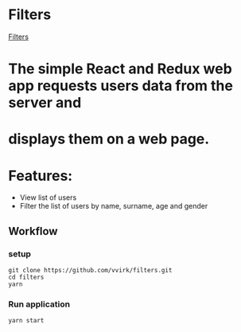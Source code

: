 # Filters
[Filters](https://vvirk.github.io/filters/)

# The simple React and Redux web app requests users data from the server and
# displays them on a web page.

# Features:

 - View list of users
 - Filter the list of users by name, surname, age and gender

## Workflow

### setup
```
git clone https://github.com/vvirk/filters.git
cd filters
yarn
```

### Run application
```
yarn start
